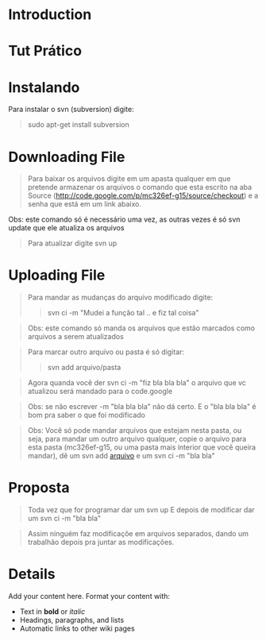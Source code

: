 # Introduction #
# Tut Prático #

# Instalando #
Para instalar o svn (subversion) digite:
> sudo apt-get install subversion

# Downloading File #
> Para baixar os arquivos digite em um apasta qualquer em que pretende armazenar os arquivos o comando que esta escrito na aba Source (http://code.google.com/p/mc326ef-g15/source/checkout) e a senha que está em um link abaixo.

Obs: este comando só é necessário uma vez, as outras vezes é só svn update que ele atualiza os arquivos

> Para atualizar digite     svn up

# Uploading File #
> Para mandar as mudanças do arquivo modificado digite:
> > svn ci -m "Mudei a função tal .. e fiz tal coisa"


> Obs: este comando só manda os arquivos que estão marcados como arquivos a serem atualizados

> Para marcar outro arquivo ou pasta é só digitar:
> > svn add arquivo/pasta

> Agora quanda você der   svn ci -m "fiz bla bla bla"   o arquivo que vc atualizou será mandado para o code.google

> Obs: se não escrever -m "bla bla bla" não dá certo. E o "bla bla bla" é bom pra saber o que foi modificado

> Obs: Você só pode mandar arquivos que estejam nesta pasta, ou seja, para mandar um outro arquivo qualquer, copie o arquivo para esta pasta (mc326ef-g15, ou uma pasta mais interior que você queira mandar), dê um svn add [arquivo](arquivo.md) e um svn ci -m "bla bla"

# Proposta #
> Toda vez que for programar dar um     svn up
> E depois de modificar dar um          svn ci -m "bla bla"

> Assim ninguém faz modificaçõe em arquivos separados, dando um trabalhão depois pra juntar as modificações.





# Details #

Add your content here.  Format your content with:
  * Text in **bold** or _italic_
  * Headings, paragraphs, and lists
  * Automatic links to other wiki pages